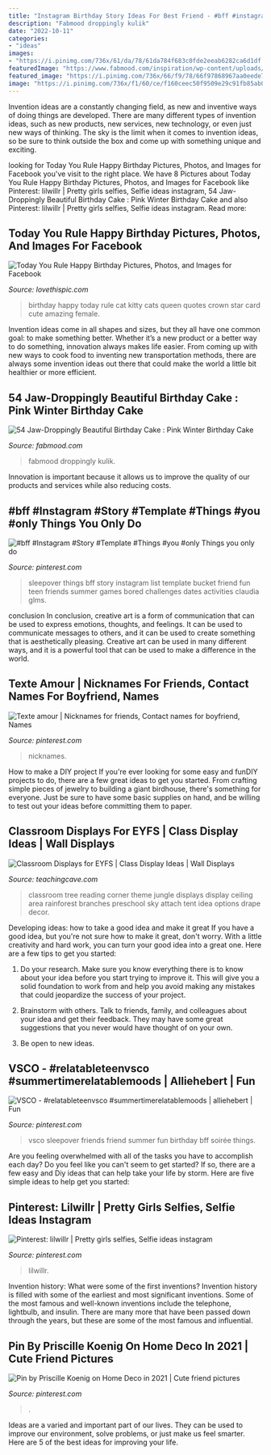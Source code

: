 ```yaml
---
title: "Instagram Birthday Story Ideas For Best Friend - #bff #instagram #story #template #things #you #only Things You Only Do"
description: "Fabmood droppingly kulik"
date: "2022-10-11"
categories:
- "ideas"
images:
- "https://i.pinimg.com/736x/61/da/78/61da784f683c0fde2eeab6282ca6d1df.jpg"
featuredImage: "https://www.fabmood.com/inspiration/wp-content/uploads/2020/12/winter-cake-ideas-15.jpg"
featured_image: "https://i.pinimg.com/736x/66/f9/78/66f97868967aa0eede7079ca4209577d.jpg"
image: "https://i.pinimg.com/736x/f1/60/ce/f160ceec50f9509e29c91fb85ab0c19c.jpg"
---
```



Invention ideas are a constantly changing field, as new and inventive ways of doing things are developed. There are many different types of invention ideas, such as new products, new services, new technology, or even just new ways of thinking. The sky is the limit when it comes to invention ideas, so be sure to think outside the box and come up with something unique and exciting.

	

		
looking for Today You Rule Happy Birthday Pictures, Photos, and Images for Facebook you've visit to the right place. We have 8 Pictures about Today You Rule Happy Birthday Pictures, Photos, and Images for Facebook like Pinterest: lilwillr | Pretty girls selfies, Selfie ideas instagram, 54 Jaw-Droppingly Beautiful Birthday Cake : Pink Winter Birthday Cake and also Pinterest: lilwillr | Pretty girls selfies, Selfie ideas instagram. Read more:
		
    
## Today You Rule Happy Birthday Pictures, Photos, And Images For Facebook

<img loading=lazy src="http://www.lovethispic.com/uploaded_images/228495-Today-You-Rule-Happy-Birthday.jpg" onerror="this.onerror=null;this.src='https://tse4.mm.bing.net/th?id=OIP.7QLCdkkrQbCZ86UP_eue8wHaKo&amp;pid=15.1';" alt="Today You Rule Happy Birthday Pictures, Photos, and Images for Facebook">

_Source: lovethispic.com_

>birthday happy today rule cat kitty cats queen quotes crown star card cute amazing female. 

	

Invention ideas come in all shapes and sizes, but they all have one common goal: to make something better. Whether it’s a new product or a better way to do something, innovation always makes life easier. From coming up with new ways to cook food to inventing new transportation methods, there are always some invention ideas out there that could make the world a little bit healthier or more efficient.

    
## 54 Jaw-Droppingly Beautiful Birthday Cake : Pink Winter Birthday Cake

<img loading=lazy src="https://www.fabmood.com/inspiration/wp-content/uploads/2020/12/winter-cake-ideas-15.jpg" onerror="this.onerror=null;this.src='https://tse4.mm.bing.net/th?id=OIP.waQp3foPPWbsFKz_cjATZwHaOF&amp;pid=15.1';" alt="54 Jaw-Droppingly Beautiful Birthday Cake : Pink Winter Birthday Cake">

_Source: fabmood.com_

>fabmood droppingly kulik. 

	

Innovation is important because it allows us to improve the quality of our products and services while also reducing costs.

    
## #bff #Instagram #Story #Template #Things #you #only Things You Only Do

<img loading=lazy src="https://i.pinimg.com/736x/66/f9/78/66f97868967aa0eede7079ca4209577d.jpg" onerror="this.onerror=null;this.src='https://tse2.mm.bing.net/th?id=OIP.sN3e5ngrMbt5f0pDADHA0QHaNK&amp;pid=15.1';" alt="#bff #Instagram #Story #Template #Things #you #only Things you only do">

_Source: pinterest.com_

>sleepover things bff story instagram list template bucket friend fun teen friends summer games bored challenges dates activities claudia glms. 

	

conclusion
In conclusion, creative art is a form of communication that can be used to express emotions, thoughts, and feelings. It can be used to communicate messages to others, and it can be used to create something that is aesthetically pleasing. Creative art can be used in many different ways, and it is a powerful tool that can be used to make a difference in the world.

    
## Texte Amour | Nicknames For Friends, Contact Names For Boyfriend, Names

<img loading=lazy src="https://i.pinimg.com/736x/67/6f/5a/676f5a787d6e39b8a6a0410805f29019.jpg" onerror="this.onerror=null;this.src='https://tse1.mm.bing.net/th?id=OIP.Bwqq0G-3-V45H3exwsugoQHaO0&amp;pid=15.1';" alt="Texte amour | Nicknames for friends, Contact names for boyfriend, Names">

_Source: pinterest.com_

>nicknames. 

	

How to make a DIY project
If you're ever looking for some easy and funDIY projects to do, there are a few great ideas to get you started. From crafting simple pieces of jewelry to building a giant birdhouse, there's something for everyone. Just be sure to have some basic supplies on hand, and be willing to test out your ideas before committing them to paper.

    
## Classroom Displays For EYFS | Class Display Ideas | Wall Displays

<img loading=lazy src="http://www.teachingcave.com/wp-content/uploads/2013/10/tree-display.jpg" onerror="this.onerror=null;this.src='https://tse1.mm.bing.net/th?id=OIP.gomkWS2KPPK0MY3asCDkkgHaNJ&amp;pid=15.1';" alt="Classroom Displays for EYFS | Class Display Ideas | Wall Displays">

_Source: teachingcave.com_

>classroom tree reading corner theme jungle displays display ceiling area rainforest branches preschool sky attach tent idea options drape decor. 

	

Developing ideas: how to take a good idea and make it great
If you have a good idea, but you're not sure how to make it great, don't worry. With a little creativity and hard work, you can turn your good idea into a great one.
Here are a few tips to get you started:

1. Do your research. Make sure you know everything there is to know about your idea before you start trying to improve it. This will give you a solid foundation to work from and help you avoid making any mistakes that could jeopardize the success of your project.

2. Brainstorm with others. Talk to friends, family, and colleagues about your idea and get their feedback. They may have some great suggestions that you never would have thought of on your own.

3. Be open to new ideas.

    
## VSCO - #relatableteenvsco #summertimerelatablemoods | Alliehebert | Fun

<img loading=lazy src="https://i.pinimg.com/736x/61/da/78/61da784f683c0fde2eeab6282ca6d1df.jpg" onerror="this.onerror=null;this.src='https://tse3.mm.bing.net/th?id=OIP.gbMW4HOtfliRlCyKWv13BwAAAA&amp;pid=15.1';" alt="VSCO - #relatableteenvsco #summertimerelatablemoods | alliehebert | Fun">

_Source: pinterest.com_

>vsco sleepover friends friend summer fun birthday bff soirée things. 

	

Are you feeling overwhelmed with all of the tasks you have to accomplish each day? Do you feel like you can't seem to get started? If so, there are a few easy and Diy ideas that can help take your life by storm. Here are five simple ideas to help get you started:

    
## Pinterest: Lilwillr | Pretty Girls Selfies, Selfie Ideas Instagram

<img loading=lazy src="https://i.pinimg.com/736x/a7/3a/fe/a73afe0c632490dda5bdd1dfcea5c14c.jpg" onerror="this.onerror=null;this.src='https://tse1.mm.bing.net/th?id=OIP.7NBteFnBfFxOEuF0w1pIVQHaNC&amp;pid=15.1';" alt="Pinterest: lilwillr | Pretty girls selfies, Selfie ideas instagram">

_Source: pinterest.com_

>lilwillr. 

	

Invention history: What were some of the first inventions?
Invention history is filled with some of the earliest and most significant inventions. Some of the most famous and well-known inventions include the telephone, lightbulb, and insulin. There are many more that have been passed down through the years, but these are some of the most famous and influential.

    
## Pin By Priscille Koenig On Home Deco In 2021 | Cute Friend Pictures

<img loading=lazy src="https://i.pinimg.com/736x/f1/60/ce/f160ceec50f9509e29c91fb85ab0c19c.jpg" onerror="this.onerror=null;this.src='https://tse4.mm.bing.net/th?id=OIP.zcQIANwalvVjGk9sp4V9nQHaNK&amp;pid=15.1';" alt="Pin by Priscille Koenig on Home Deco in 2021 | Cute friend pictures">

_Source: pinterest.com_

>. 

	

Ideas are a varied and important part of our lives. They can be used to improve our environment, solve problems, or just make us feel smarter. Here are 5 of the best ideas for improving your life.

